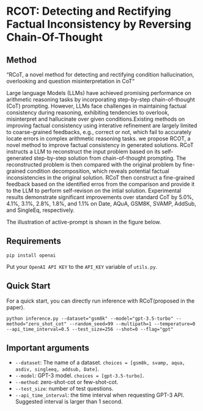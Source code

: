 # RCOT: Detecting and Rectifying Factual Inconsistency by Reversing Chain-Of-Thought

## Method
“RCoT, a novel method for detecting and rectifying condition hallucination, overlooking and question misinterpretation in CoT“

Large language Models (LLMs) have achieved promising performance on arithmetic reasoning tasks by incorporating step-by-step chain-of-thought (CoT) prompting. However, LLMs face challenges in maintaining factual consistency during reasoning, exhibiting tendencies to overlook, misinterpret and hallucinate over given conditions.Existing methods on improving factual consistency using interative refinement are largely limited to coarse-grained feedbacks, e.g., correct or not, which fail to accurately locate errors in complex arithmetic reasoning tasks. we propose RCOT, a novel method to improve factual consistency in generated solutions. RCoT instructs a LLM to reconstruct the input problem based on its self-generated step-by-step solution from chain-of-thought prompting. The reconstructed problem is then compared with the original problem by fine-grained condition decomposition, which reveals potential factual inconsistencies in the original solution. RCoT then construct a fine-grained feedback based on the identified erros from the comparison and provide it to the LLM to perform self-revison on the intial solution. Experimental results demonstrate significant improvements over standard CoT by 5.0\%, 4.1\%, 3.1\%, 2.8\%, 1.8\%, and 1.1\% on Date, AQuA, GSM8K, SVAMP, AddSub, and SingleEq, respectively.



The illustration of active-prompt is shown in the figure below.


## Requirements
`pip install openai`

Put your `OpenAI API KEY` to the `API_KEY` variable of `utils.py`.


## Quick Start
For a quick start, you can directly run inference with RCoT(proposed in the paper).

```shell
python inference.py --dataset="gsm8k" --model="gpt-3.5-turbo" --method="zero_shot_cot" --random_seed=99 --multipath=1 --temperature=0 --api_time_interval=0.5 --test_size=256 --shot=0 --flag="gpt"
```

## Important arguments
   * `--dataset`: The name of a dataset. `choices = [gsm8k, svamp, aqua, asdiv, singleeq, addsub, Date]`.
   * `--model`: GPT-3 model. `choices = [gpt-3.5-turbo]`.
   * `--method`: zero-shot-cot or few-shot-cot.
   * `--test_size`: number of test questions.
   * `--api_time_interval`: the time interval when requesting GPT-3 API. Suggested interval is larger than 1 second.

